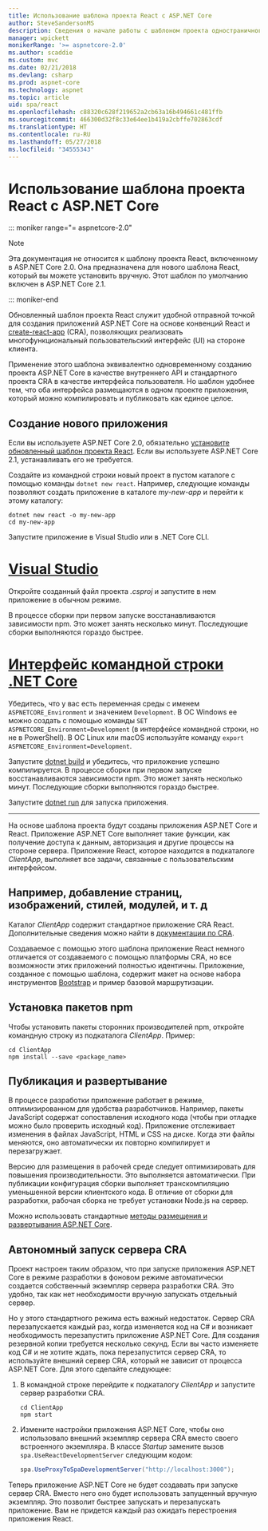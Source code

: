 ```yaml
---
title: Использование шаблона проекта React с ASP.NET Core
author: SteveSandersonMS
description: Сведения о начале работы с шаблоном проекта одностраничного приложения (SPA) ASP.NET Core для React и create-react-app.
manager: wpickett
monikerRange: '>= aspnetcore-2.0'
ms.author: scaddie
ms.custom: mvc
ms.date: 02/21/2018
ms.devlang: csharp
ms.prod: aspnet-core
ms.technology: aspnet
ms.topic: article
uid: spa/react
ms.openlocfilehash: c88320c628f219652a2cb63a16b494661c481ffb
ms.sourcegitcommit: 466300d32f8c33e64ee1b419a2cbffe702863cdf
ms.translationtype: HT
ms.contentlocale: ru-RU
ms.lasthandoff: 05/27/2018
ms.locfileid: "34555343"
---
```

# <a name="use-the-react-project-template-with-aspnet-core"></a>Использование шаблона проекта React с ASP.NET Core

::: moniker range="= aspnetcore-2.0"

> [!NOTE]
> Эта документация не относится к шаблону проекта React, включенному в ASP.NET Core 2.0. Она предназначена для нового шаблона React, который вы можете установить вручную. Этот шаблон по умолчанию включен в ASP.NET Core 2.1.

::: moniker-end

Обновленный шаблон проекта React служит удобной отправной точкой для создания приложений ASP.NET Core на основе конвенций React и [create-react-app](https://github.com/facebookincubator/create-react-app) (CRA), позволяющих реализовать многофункциональный пользовательский интерфейс (UI) на стороне клиента.

Применение этого шаблона эквивалентно одновременному созданию проекта ASP.NET Core в качестве внутреннего API и стандартного проекта CRA в качестве интерфейса пользователя. Но шаблон удобнее тем, что оба интерфейса размещаются в одном проекте приложения, который можно компилировать и публиковать как единое целое.

## <a name="create-a-new-app"></a>Создание нового приложения

Если вы используете ASP.NET Core 2.0, обязательно [установите обновленный шаблон проекта React](xref:spa/index#installation). Если вы используете ASP.NET Core 2.1, устанавливать его не требуется.

Создайте из командной строки новый проект в пустом каталоге с помощью команды `dotnet new react`. Например, следующие команды позволяют создать приложение в каталоге *my-new-app* и перейти к этому каталогу:

```console
dotnet new react -o my-new-app
cd my-new-app
```

Запустите приложение в Visual Studio или в .NET Core CLI.

# <a name="visual-studiotabvisual-studio"></a>[Visual Studio](#tab/visual-studio)

Откройте созданный файл проекта *.csproj* и запустите в нем приложение в обычном режиме.

В процессе сборки при первом запуске восстанавливаются зависимости npm. Это может занять несколько минут. Последующие сборки выполняются гораздо быстрее.

# <a name="net-core-clitabnetcore-cli"></a>[Интерфейс командной строки .NET Core](#tab/netcore-cli)

Убедитесь, что у вас есть переменная среды с именем `ASPNETCORE_Environment` и значением `Development`. В ОС Windows ее можно создать с помощью команды `SET ASPNETCORE_Environment=Development` (в интерфейсе командной строки, но не в PowerShell). В ОС Linux или macOS используйте команду `export ASPNETCORE_Environment=Development`.

Запустите [dotnet build](/dotnet/core/tools/dotnet-build) и убедитесь, что приложение успешно компилируется. В процессе сборки при первом запуске восстанавливаются зависимости npm. Это может занять несколько минут. Последующие сборки выполняются гораздо быстрее.

Запустите [dotnet run](/dotnet/core/tools/dotnet-run) для запуска приложения.

---

На основе шаблона проекта будут созданы приложения ASP.NET Core и React. Приложение ASP.NET Core выполняет такие функции, как получение доступа к данным, авторизация и другие процессы на стороне сервера. Приложение React, которое находится в подкаталоге *ClientApp*, выполняет все задачи, связанные с пользовательским интерфейсом.

## <a name="add-pages-images-styles-modules-etc"></a>Например, добавление страниц, изображений, стилей, модулей, и т. д

Каталог *ClientApp* содержит стандартное приложение CRA React. Дополнительные сведения можно найти в [документации по CRA](https://github.com/facebookincubator/create-react-app/blob/master/packages/react-scripts/template/README.md).

Создаваемое с помощью этого шаблона приложение React немного отличается от создаваемого с помощью платформы CRA, но все возможности этих приложений полностью идентичны. Приложение, созданное с помощью шаблона, содержит макет на основе набора инструментов [Bootstrap](https://getbootstrap.com/) и пример базовой маршрутизации.

## <a name="install-npm-packages"></a>Установка пакетов npm

Чтобы установить пакеты сторонних производителей npm, откройте командную строку из подкаталога *ClientApp*. Пример:

```console
cd ClientApp
npm install --save <package_name>
```

## <a name="publish-and-deploy"></a>Публикация и развертывание

В процессе разработки приложение работает в режиме, оптимизированном для удобства разработчиков. Например, пакеты JavaScript содержат сопоставления исходного кода (чтобы при отладке можно было проверить исходный код). Приложение отслеживает изменения в файлах JavaScript, HTML и CSS на диске. Когда эти файлы меняются, оно автоматически их повторно компилирует и перезагружает.

Версию для размещения в рабочей среде следует оптимизировать для повышения производительности. Это выполняется автоматически. При публикации конфигурация сборки выполняет транскомпиляцию уменьшенной версии клиентского кода. В отличие от сборки для разработки, рабочая сборка не требует установки Node.js на сервер.

Можно использовать стандартные [методы размещения и развертывания ASP.NET Core](xref:host-and-deploy/index).

## <a name="run-the-cra-server-independently"></a>Автономный запуск сервера CRA

Проект настроен таким образом, что при запуске приложения ASP.NET Core в режиме разработки в фоновом режиме автоматически создается собственный экземпляр сервера разработки CRA. Это удобно, так как нет необходимости вручную запускать отдельный сервер.

Но у этого стандартного режима есть важный недостаток. Сервер CRA перезапускается каждый раз, когда изменяется код на C# и возникает необходимость перезапустить приложение ASP.NET Core. Для создания резервной копии требуется несколько секунд. Если вы часто изменяете код C# и не хотите ждать, пока перезапустится сервер CRA, то используйте внешний сервер CRA, который не зависит от процесса ASP.NET Core. Для этого сделайте следующее:

1. В командной строке перейдите к подкаталогу *ClientApp* и запустите сервер разработки CRA.

    ```console
    cd ClientApp
    npm start
    ```

2. Измените настройки приложения ASP.NET Core, чтобы оно использовало внешний экземпляр сервера CRA вместо своего встроенного экземпляра. В классе *Startup* замените вызов `spa.UseReactDevelopmentServer` следующим кодом:

    ```csharp
    spa.UseProxyToSpaDevelopmentServer("http://localhost:3000");
    ```

Теперь приложение ASP.NET Core не будет создавать при запуске сервер CRA. Вместо него оно будет использовать запущенный вручную экземпляр. Это позволит быстрее запускать и перезапускать приложение. Вам не придется каждый раз ожидать перестроения приложения React.
